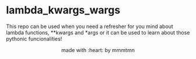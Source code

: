 # lambda_kwargs_wargs

This repo can be used when you need a refresher for you mind about lambda functions,
**kwargs and *args or it can be used to learn about those pythonic funcionalities!

<p align="center">made with :heart: by mmmtmn</p>
